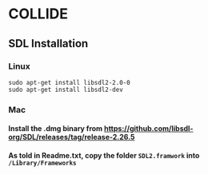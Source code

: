 # COLLIDE
## SDL Installation 
### Linux 
``` 
sudo apt-get install libsdl2-2.0-0 
sudo apt-get install libsdl2-dev 
```
### Mac
#### Install the .dmg binary from https://github.com/libsdl-org/SDL/releases/tag/release-2.26.5
#### As told in Readme.txt, copy the folder ```SDL2.framwork``` into ```/Library/Frameworks```


